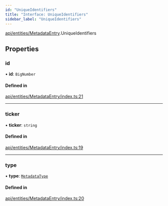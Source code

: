 ```yaml
---
id: "UniqueIdentifiers"
title: "Interface: UniqueIdentifiers"
sidebar_label: "UniqueIdentifiers"
---
```


[api/entities/MetadataEntry](../../../../../modules/API/Entities/MetadataEntry/MetadataEntry.md).UniqueIdentifiers

## Properties

### id

• **id**: `BigNumber`

#### Defined in

[api/entities/MetadataEntry/index.ts:21](https://github.com/PolymeshAssociation/polymesh-sdk/blob/31fdce23/src/api/entities/MetadataEntry/index.ts#L21)

___

### ticker

• **ticker**: `string`

#### Defined in

[api/entities/MetadataEntry/index.ts:19](https://github.com/PolymeshAssociation/polymesh-sdk/blob/31fdce23/src/api/entities/MetadataEntry/index.ts#L19)

___

### type

• **type**: [`MetadataType`](../../../../../enums/API/Entities/MetadataEntry/Types/MetadataType/MetadataType.md)

#### Defined in

[api/entities/MetadataEntry/index.ts:20](https://github.com/PolymeshAssociation/polymesh-sdk/blob/31fdce23/src/api/entities/MetadataEntry/index.ts#L20)

